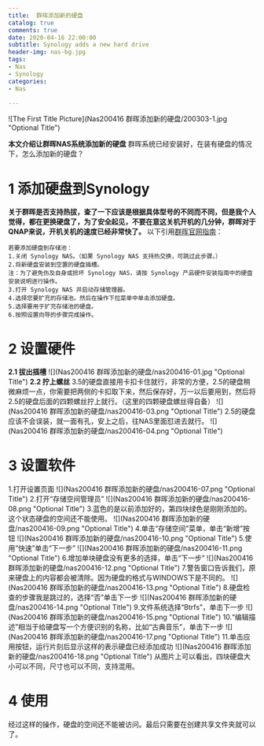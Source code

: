 ```yaml
---
title:  群晖添加新的硬盘
catalog: true
comments: true
date: 2020-04-16 22:00:00
subtitle: Synology adds a new hard drive
header-img: nas-bg.jpg
tags:
- Nas
- Synology
categories:
- Nas

---
```

![The First Title Picture](Nas200416 群晖添加新的硬盘/200303-1.jpg "Optional Title")

<!-- more -->

**本文介绍让群晖NAS系统添加新的硬盘**
群晖系统已经安装好，在装有硬盘的情况下，怎么添加新的硬盘？
# 1 添加硬盘到Synology
**关于群晖是否支持热拔，查了一下应该是根据具体型号的不同而不同，但是我个人觉得，都在更换硬盘了，为了安全起见，不要在意这关机开机的几分钟，群晖对于QNAP来说，开机关机的速度已经非常快了。**
以下引用[群晖官网指南](https://www.synology.com/zh-cn/knowledgebase/DSM/help/DSM/StorageManager/storage_pool_expand_add_disk)：

```
若要添加硬盘到存储池：
1.关闭 Synology NAS。（如果 Synology NAS 支持热交换，可跳过此步骤。）
2.将新硬盘安装到空置的硬盘插槽。
注：为了避免伤及自身或损坏 Synology NAS，请按 Synology 产品硬件安装指南中的硬盘安装说明进行操作。
3.打开 Synology NAS 并启动存储管理器。
4.选择您要扩充的存储池。然后在操作下拉菜单中单击添加硬盘。
5.选择要用于扩充存储池的硬盘。
6.按照设置向导的步骤完成操作。
```
# 2 设置硬件
**2.1 拔出插槽**
![](Nas200416 群晖添加新的硬盘/nas200416-01.jpg "Optional Title")
**2.2 拧上螺丝**
3.5的硬盘直接用卡扣卡住就行，非常的方便，2.5的硬盘稍微麻烦一点，你需要把两侧的卡扣取下来，然后保存好，万一以后要用到，然后将2.5的硬盘后面的四颗螺丝拧上就行。（这里的四颗硬盘螺丝得自备）
![](Nas200416 群晖添加新的硬盘/nas200416-03.png "Optional Title")
2.5的硬盘应该不会误装，就一面有孔，安上之后，往NAS里面怼进去就行。
![](Nas200416 群晖添加新的硬盘/nas200416-04.png "Optional Title")

# 3 设置软件
1.打开设置页面
![](Nas200416 群晖添加新的硬盘/nas200416-07.png "Optional Title")
2.打开“存储空间管理员”
![](Nas200416 群晖添加新的硬盘/nas200416-08.png "Optional Title")
3.蓝色的是以前添加好的，第四块绿色是刚刚添加的。这个状态硬盘的空间还不能使用。
![](Nas200416 群晖添加新的硬盘/nas200416-09.png "Optional Title")
4.单击“存储空间”菜单，单击“新增”按钮
![](Nas200416 群晖添加新的硬盘/nas200416-10.png "Optional Title")
5.使用“快速”单击“下一步”
![](Nas200416 群晖添加新的硬盘/nas200416-11.png "Optional Title")
6.增加单块硬盘没有更多的选择，单击“下一步”
![](Nas200416 群晖添加新的硬盘/nas200416-12.png "Optional Title")
7.警告窗口告诉我们，原来硬盘上的内容都会被清除。因为硬盘的格式与WINDOWS下是不同的。
![](Nas200416 群晖添加新的硬盘/nas200416-13.png "Optional Title")
8.硬盘检查的步骤我是跳过的，选择“否”单击下一步
![](Nas200416 群晖添加新的硬盘/nas200416-14.png "Optional Title")
9.文件系统选择“Btrfs”，单击下一步
![](Nas200416 群晖添加新的硬盘/nas200416-15.png "Optional Title")
10.“编辑描述”相当于给硬盘写一个方便识别的名称，比如“古典音乐”，单击下一步
![](Nas200416 群晖添加新的硬盘/nas200416-17.png "Optional Title")
11.单击应用按钮，运行片刻后显示这样的表示硬盘已经添加成功
![](Nas200416 群晖添加新的硬盘/nas200416-18.png "Optional Title")
从图片上可以看出，四块硬盘大小可以不同，尺寸也可以不同，支持混用。

# 4 使用
经过这样的操作，硬盘的空间还不能被访问。最后只需要在创建共享文件夹就可以了。


